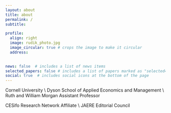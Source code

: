 ```yaml
---
layout: about
title: about
permalink: /
subtitle: 

profile:
  align: right
  image: rudik_photo.jpg
  image_circular: true # crops the image to make it circular
  address: 
    

news: false  # includes a list of news items
selected_papers: false # includes a list of papers marked as "selected={true}"
social: true  # includes social icons at the bottom of the page
---
```


Cornell University \\
Dyson School of Applied Economics and Management \\
Ruth and William Morgan Assistant Professor

CESifo Research Network Affiliate \\
JAERE Editorial Council 

